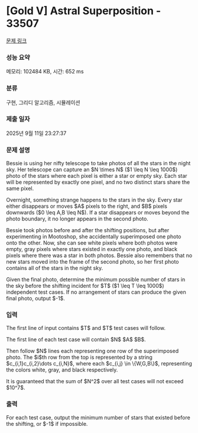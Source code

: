# [Gold V] Astral Superposition - 33507 

[문제 링크](https://www.acmicpc.net/problem/33507) 

### 성능 요약

메모리: 102484 KB, 시간: 652 ms

### 분류

구현, 그리디 알고리즘, 시뮬레이션

### 제출 일자

2025년 9월 11일 23:27:37

### 문제 설명

<p>Bessie is using her nifty telescope to take photos of all the stars in the night sky. Her telescope can capture an $N \times N$ ($1 \leq N \leq 1000$) photo of the stars where each pixel is either a star or empty sky. Each star will be represented by exactly one pixel, and no two distinct stars share the same pixel.</p>

<p>Overnight, something strange happens to the stars in the sky. Every star either disappears or moves $A$ pixels to the right, and $B$ pixels downwards ($0 \leq A,B \leq N$). If a star disappears or moves beyond the photo boundary, it no longer appears in the second photo.</p>

<p>Bessie took photos before and after the shifting positions, but after experimenting in Mootoshop, she accidentally superimposed one photo onto the other. Now, she can see white pixels where both photos were empty, gray pixels where stars existed in exactly one photo, and black pixels where there was a star in both photos. Bessie also remembers that no new stars moved into the frame of the second photo, so her first photo contains all of the stars in the night sky.</p>

<p>Given the final photo, determine the minimum possible number of stars in the sky before the shifting incident for $T$ ($1 \leq T \leq 1000$) independent test cases. If no arrangement of stars can produce the given final photo, output $-1$.</p>

### 입력 

 <p>The first line of input contains $T$ and $T$ test cases will follow.</p>

<p>The first line of each test case will contain $N$ $A$ $B$.</p>

<p>Then follow $N$ lines each representing one row of the superimposed photo. The $i$th row from the top is represented by a string $c_{i,1}c_{i,2}\dots c_{i,N}$, where each $c_{i,j} \in \{W,G,B\}$, representing the colors white, gray, and black respectively.</p>

<p>It is guaranteed that the sum of $N^2$ over all test cases will not exceed $10^7$.</p>

### 출력 

 <p>For each test case, output the minimum number of stars that existed before the shifting, or $-1$ if impossible.</p>

